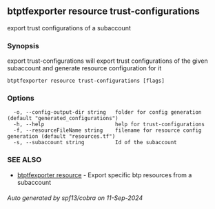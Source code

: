 ## btptfexporter resource trust-configurations

export trust configurations of a subaccount

### Synopsis

export trust-configurations will export trust configurations of the given subaccount and generate resource configuration for it

```
btptfexporter resource trust-configurations [flags]
```

### Options

```
  -o, --config-output-dir string   folder for config generation (default "generated_configurations")
  -h, --help                       help for trust-configurations
  -f, --resourceFileName string    filename for resource config generation (default "resources.tf")
  -s, --subaccount string          Id of the subaccount
```

### SEE ALSO

* [btptfexporter resource](btptfexporter_resource.md)	 - Export specific btp resources from a subaccount

###### Auto generated by spf13/cobra on 11-Sep-2024
